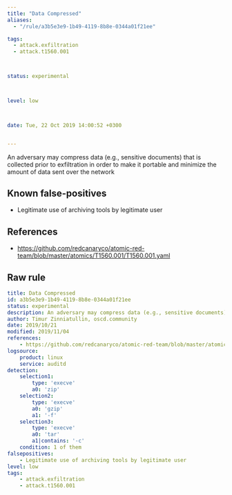 ```yaml
---
title: "Data Compressed"
aliases:
  - "/rule/a3b5e3e9-1b49-4119-8b8e-0344a01f21ee"

tags:
  - attack.exfiltration
  - attack.t1560.001



status: experimental



level: low



date: Tue, 22 Oct 2019 14:00:52 +0300


---
```


An adversary may compress data (e.g., sensitive documents) that is collected prior to exfiltration in order to make it portable and minimize the amount of data sent over the network

<!--more-->


## Known false-positives

* Legitimate use of archiving tools by legitimate user



## References

* https://github.com/redcanaryco/atomic-red-team/blob/master/atomics/T1560.001/T1560.001.yaml


## Raw rule
```yaml
title: Data Compressed
id: a3b5e3e9-1b49-4119-8b8e-0344a01f21ee
status: experimental
description: An adversary may compress data (e.g., sensitive documents) that is collected prior to exfiltration in order to make it portable and minimize the amount of data sent over the network
author: Timur Zinniatullin, oscd.community
date: 2019/10/21
modified: 2019/11/04
references:
    - https://github.com/redcanaryco/atomic-red-team/blob/master/atomics/T1560.001/T1560.001.yaml
logsource:
    product: linux
    service: auditd
detection:
    selection1:
        type: 'execve'
        a0: 'zip'
    selection2:
        type: 'execve'
        a0: 'gzip'
        a1: '-f'
    selection3:
        type: 'execve'
        a0: 'tar'
        a1|contains: '-c'
    condition: 1 of them
falsepositives:
    - Legitimate use of archiving tools by legitimate user
level: low
tags:
    - attack.exfiltration
    - attack.t1560.001
```
